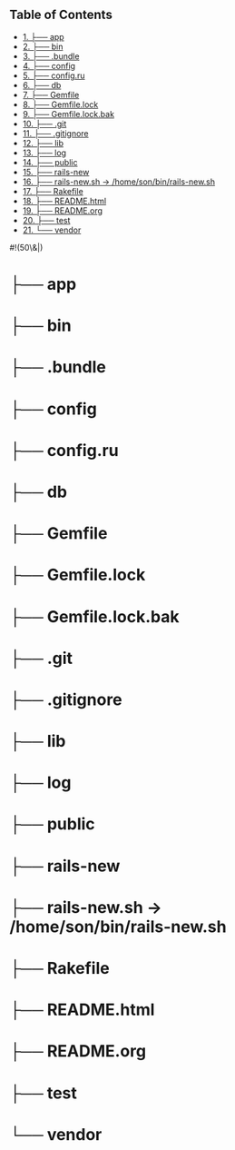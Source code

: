 <div id="table-of-contents">
<h2>Table of Contents</h2>
<div id="text-table-of-contents">
<ul>
<li><a href="#sec-1">1. ├── app</a></li>
<li><a href="#sec-2">2. ├── bin</a></li>
<li><a href="#sec-3">3. ├── .bundle</a></li>
<li><a href="#sec-4">4. ├── config</a></li>
<li><a href="#sec-5">5. ├── config.ru</a></li>
<li><a href="#sec-6">6. ├── db</a></li>
<li><a href="#sec-7">7. ├── Gemfile</a></li>
<li><a href="#sec-8">8. ├── Gemfile.lock</a></li>
<li><a href="#sec-9">9. ├── Gemfile.lock.bak</a></li>
<li><a href="#sec-10">10. ├── .git</a></li>
<li><a href="#sec-11">11. ├── .gitignore</a></li>
<li><a href="#sec-12">12. ├── lib</a></li>
<li><a href="#sec-13">13. ├── log</a></li>
<li><a href="#sec-14">14. ├── public</a></li>
<li><a href="#sec-15">15. ├── rails-new</a></li>
<li><a href="#sec-16">16. ├── rails-new.sh -&gt; /home/son/bin/rails-new.sh</a></li>
<li><a href="#sec-17">17. ├── Rakefile</a></li>
<li><a href="#sec-18">18. ├── README.html</a></li>
<li><a href="#sec-19">19. ├── README.org</a></li>
<li><a href="#sec-20">20. ├── test</a></li>
<li><a href="#sec-21">21. └── vendor</a></li>
</ul>
</div>
</div>

\#!(50\\&|)

# ├── app<a id="sec-1" name="sec-1"></a>

# ├── bin<a id="sec-2" name="sec-2"></a>

# ├── .bundle<a id="sec-3" name="sec-3"></a>

# ├── config<a id="sec-4" name="sec-4"></a>

# ├── config.ru<a id="sec-5" name="sec-5"></a>

# ├── db<a id="sec-6" name="sec-6"></a>

# ├── Gemfile<a id="sec-7" name="sec-7"></a>

# ├── Gemfile.lock<a id="sec-8" name="sec-8"></a>

# ├── Gemfile.lock.bak<a id="sec-9" name="sec-9"></a>

# ├── .git<a id="sec-10" name="sec-10"></a>

# ├── .gitignore<a id="sec-11" name="sec-11"></a>

# ├── lib<a id="sec-12" name="sec-12"></a>

# ├── log<a id="sec-13" name="sec-13"></a>

# ├── public<a id="sec-14" name="sec-14"></a>

# ├── rails-new<a id="sec-15" name="sec-15"></a>

# ├── rails-new.sh -> /home/son/bin/rails-new.sh<a id="sec-16" name="sec-16"></a>

# ├── Rakefile<a id="sec-17" name="sec-17"></a>

# ├── README.html<a id="sec-18" name="sec-18"></a>

# ├── README.org<a id="sec-19" name="sec-19"></a>

# ├── test<a id="sec-20" name="sec-20"></a>

# └── vendor<a id="sec-21" name="sec-21"></a>
